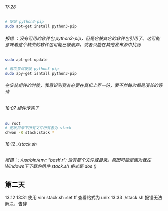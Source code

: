 ###### 17:28
``` bash
# 安装 python3-pip
sudo apt-get install python3-pip
```

###### 报错 ：没有可用的软件包 python3-pip，但是它被其它的软件包引用了。这可能意味着这个缺失的软件包可能已被废弃，或者只能在其他发布源中找到
``` bash
sudo apt-get update
```

``` bash
# 再次尝试安装 python3-pip
sudo apy-get isntall python3-pip
```

###### 在安装组件的时候，我意识到我有必要在真机上弄一份，要不然每次都是漫长的等待

###### 18:07 组件传完了
``` bash
su root
# 更改目录下所有文件所有者为 stack
chwon -R stack:stack *
```
###### 18:12 ./stack.sh
###### 报错：: /usr/bin/env: "bash\r": 没有那个文件或目录。原因可能是因为我在Windows下下载的组件 stack.sh 格式是 dos ()


## 第二天
13:12
13:31 使用 vim stack.sh :set ff 查看格式为 unix
13:33 ./stack.sh
报错无法解决，告辞